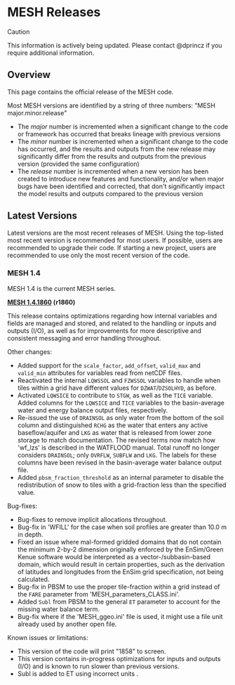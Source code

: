 # MESH Releases

> [!CAUTION]
> This information is actively being updated. Please contact @dprincz if you require additional information.

## Overview

This page contains the official release of the MESH code.

Most MESH versions are identified by a string of three numbers: "MESH major.minor.release"

* The _major_ number is incremented when a significant change to the code or framework has occurred that breaks lineage with previous versions
* The _minor_ number is incremented when a significant change to the code has occurred, and the results and outputs from the new release may significantly differ from the results and outputs from the previous version (provided the same configuration)
* The _release_ number is incremented when a new version has been created to introduce new features and functionality, and/or when major bugs have been identified and corrected, that don't significantly impact the model results and outputs compared to the previous version

## Latest Versions

Latest versions are the most recent releases of MESH. Using the top-listed most recent version is recommended for most users. If possible, users are recommended to upgrade their code. If starting a new project, users are recommended to use only the most recent version of the code.

### MESH 1.4

MESH 1.4 is the current MESH series.

__[MESH 1.4.1860](https://github.com/MESH-Model/MESH-Dev/releases/tag/SA_MESH_1.4%2FSA_MESH_1.4.1860) (r1860)__

This release contains optimizations regarding how internal variables and fields are managed and stored, and related to the handling or inputs and outputs (I/O), as well as for improvements for more descriptive and consistent messaging and error handling throughout.

Other changes:
* Added support for the `scale_factor`, `add_offset`, `valid_max` and `valid_min` attributes for variables read from netCDF files.
* Reactivated the internal `LQWSSOL` and `FZWSSOL` variables to handle when tiles within a grid have different values for `DZWAT`/`DZSOLHYD`, as before.
* Activated `LQWSICE` to contribute to `STGW`, as well as the `TICE` variable. Added columns for the `LQWSICE` and `TICE` variables to the basin-average water and energy balance output files, respectively.
* Re-issued the use of `DRAINSOL` as only water from the bottom of the soil column and distinguished `RCHG` as the water that enters any active baseflow/aquifer and `LKG` as water that is released from lower zone storage to match documentation. The revised terms now match how 'wf_lzs' is described in the WATFLOOD manual. Total runoff no longer considers `DRAINSOL`; only `OVRFLW`, `SUBFLW` and `LKG`. The labels for these columns have been revised in the basin-average water balance output file.
* Added `pbsm_fraction_threshold` as an internal parameter to disable the redistribution of snow to tiles with a grid-fraction less than the specified value.

Bug-fixes:
* Bug-fixes to remove implicit allocations throughout.
* Bug-fix in 'WFILL' for the case when soil profiles are greater than 10.0 m in depth.
* Fixed an issue where mal-formed gridded domains that do not contain the minimum 2-by-2 dimension originally enforced by the EnSim/Green Kenue software would be interpreted as a vector-/subbasin-based domain, which would result in certain properties, such as the derivation of latitudes and longitudes from the EnSim grid specification, not being calculated.
* Bug-fix in PBSM to use the proper tile-fraction within a grid instead of the `FARE` parameter from 'MESH_parameters_CLASS.ini'.
* Added `Subl` from PBSM to the general `ET` parameter to account for the missing water balance term.
* Bug-fix where if the 'MESH_ggeo.ini' file is used, it might use a file unit already used by another open file.

Known issues or limitations:
* This version of the code will print "1858" to screen.
* This version contains in-progress optimizations for inputs and outputs (I/O) and is known to run slower than previous versions.
* Subl is added to ET using incorrect units .
